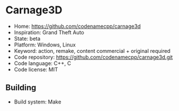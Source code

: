 # Carnage3D

- Home: https://github.com/codenamecpp/carnage3d
- Inspiration: Grand Theft Auto
- State: beta
- Platform: Windows, Linux
- Keyword: action, remake, content commercial + original required
- Code repository: https://github.com/codenamecpp/carnage3d.git
- Code language: C++, C
- Code license: MIT

## Building

- Build system: Make
